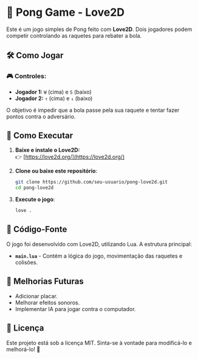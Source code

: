 # 🎾 Pong Game - Love2D

Este é um jogo simples de Pong feito com **Love2D**. Dois jogadores podem competir controlando as raquetes para rebater a bola.

## 🛠️ Como Jogar

### 🎮 Controles:
- **Jogador 1:** `W` (cima) e `S` (baixo)
- **Jogador 2:** `↑` (cima) e `↓` (baixo)

O objetivo é impedir que a bola passe pela sua raquete e tentar fazer pontos contra o adversário.

## 🚀 Como Executar

1. **Baixe e instale o Love2D:**  
   👉 [https://love2d.org/](https://love2d.org/)

2. **Clone ou baixe este repositório**:
   ```sh
   git clone https://github.com/seu-usuario/pong-love2d.git
   cd pong-love2d
   ```

3. **Execute o jogo**:
   ```sh
   love .
   ```

## 📜 Código-Fonte
O jogo foi desenvolvido com Love2D, utilizando Lua. A estrutura principal:
- **`main.lua`** - Contém a lógica do jogo, movimentação das raquetes e colisões.

## 📌 Melhorias Futuras
- Adicionar placar.
- Melhorar efeitos sonoros.
- Implementar IA para jogar contra o computador.

## 📝 Licença
Este projeto está sob a licença MIT. Sinta-se à vontade para modificá-lo e melhorá-lo! 🚀
